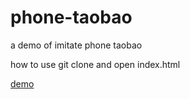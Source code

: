 # phone-taobao
a demo of imitate phone taobao

how to use 
 git clone and open index.html 

 [demo](https://hanihanihaani.github.io/phone-taobao/index.html)